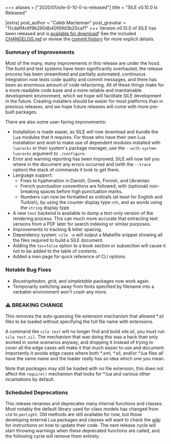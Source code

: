 +++
aliases = ["2020/01/sile-0-10-0-is-released"]
title = "SILE v0.10.0 Is Released"

[extra]
post_author = "Caleb Maclennan"
post_gravatar = "11cdaff4c6f9b290db40f69d3b20caf1"
+++
Version v0.10.0 of SILE has been released and is [available for download][release]! 
See the included [CHANGELOG.md][changelog] or review the [commit history][commits] for more explicit details.

### Summary of Improvements

Most of the many, many improvements in this release are under the hood.
The build and test systems have been significantly overhauled, the release process has been streamlined and partially automated, continuous integration now tests code quality and commit messages, and there has been an enormous amount of code refactoring.
All of these things make for a more readable code base and a more reliable and maintainable development environment, which we hope will facilitate SILE development in the future.
Creating installers should be easier for most platforms than in previous releases, and we hope future releases will come with more pre-built packages.

There are also some user-facing improvements:

* Installation is made easier, as SILE will now download and bundle the Lua modules that it requires.
  For those who have their own Lua installation and *wish* to make use of dependent modules installed with `luarocks` or their system's package manager, use the `--with-system-luarocks` argument to `./configure`.
* Error and warning reporting has been improved; SILE will now tell you where in the document any errors occurred and (with the `--trace` option) the stack of commands it took to get there.
* Language support:
    * Fixes to hyphenation in Danish, Greek, Finnish, and Ukrainian.
    * French punctuation conventions are followed, with (optional) non-breaking spaces before high punctuation marks.
    * Numbers can now be formatted as ordinals (at least for English and Turkish), by using the counter display type `nth`, and as words using the `string` display type.
* A new `text` backend is available to dump a text-only version of the rendering process.
  This can much more accurate that extracting text versions from a PDF later for search indexing or similar purposes.
* Improvements to tracking & letter spacing.
* Dependency system: `sile -m` will output a Makefile snippet showing all the files required to build a SILE document.
* Adding the `toc=false` option to a book section or subsection will cause it not to be added to the table of contents.
* Added a man page for quick reference of CLI options.

### Notable Bug Fixes

* *Boustrophedon*, *grid*, and *simpletable* packages now work again.
* Temporarily switching away from fonts specified by filename into a verbatim environment won't crash any more.

### ⚠ BREAKING CHANGE

This removes the auto-guessing file extension mechanism that allowed *.sil files to be loaded without specifying the full file name with extensions.

A command like `sile test` will no longer find and build sile.sil, you must run `sile test.sil`.
The mechanism that was doing this was a hack than only worked in some scenarios anyway, and dropping it instead of trying to cover all the edge cases will make it that much easier to use and document.
Importantly it avoids edge cases where both *.xml, *.sil, and/or *.lua files all have the same name and the loader really has so idea which one you mean.

Note that _packages_ may still be loaded with no file extension, this does not affect the `require()` mechanism that looks for *.lua and various other incantations by default.

### Scheduled Deprecations

This release renames and deprecates many internal functions and classes.
Most notably the default library used for class models has changed from `std` to `penlight`.
Old methods are still available for now, but those developing external Lua packages and classes will want to check the [wiki][wiki] for instructions on how to update their code.
The next release cycle will start throwing warnings when these deprecated functions are called, and the following cycle will remove them entirely.


  [release]: https://github.com/sile-typesetter/sile/releases/tag/v0.10.0
  [changelog]: https://github.com/sile-typesetter/sile/blob/master/CHANGELOG.md
  [commits]: https://github.com/sile-typesetter/sile/compare/v0.9.5...v0.10.0
  [wiki]: https://github.com/sile-typesetter/sile/wiki
